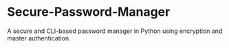 # Secure-Password-Manager
A secure and CLI-based password manager in Python using encryption and master authentication.
